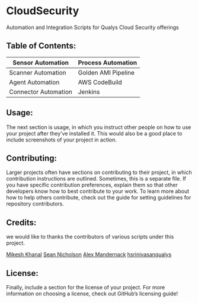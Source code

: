 # CloudSecurity
Automation and Integration Scripts for Qualys Cloud Security offerings 




## Table of Contents: 

Sensor Automation | Process Automation
----------------- | ------------------
Scanner Automation | Golden AMI Pipeline
Agent Automation | AWS CodeBuild
Connector Automation | Jenkins 

## Usage: 
The next section is usage, in which you instruct other people on how to use your project after they’ve installed it. This would also be a good place to include screenshots of your project in action.

## Contributing: 
Larger projects often have sections on contributing to their project, in which contribution instructions are outlined. Sometimes, this is a separate file. If you have specific contribution preferences, explain them so that other developers know how to best contribute to your work. To learn more about how to help others contribute, check out the guide for setting guidelines for repository contributors.

## Credits: 
we would like to thanks the contributors of various scripts under this project.

[Mikesh Khanal](https://github.com/mkhanal1)
[Sean Nicholson](https://github.com/snicholson-qualys)
[Alex Mandernack](https://github.com/amandernackq)
[hsrinivasanqualys](https://github.com/hsrinivasanqualys)

## License: 
Finally, include a section for the license of your project. For more information on choosing a license, check out GitHub’s licensing guide!

